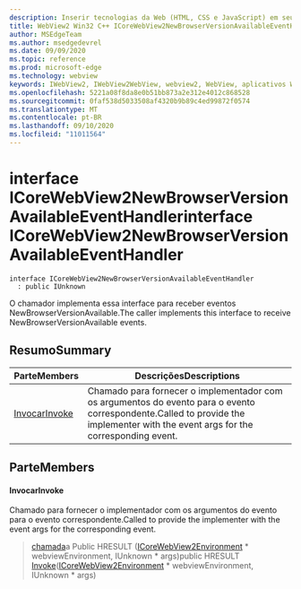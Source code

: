 ```yaml
---
description: Inserir tecnologias da Web (HTML, CSS e JavaScript) em seus aplicativos nativos com o controle WebView2 do Microsoft Edge
title: WebView2 Win32 C++ ICoreWebView2NewBrowserVersionAvailableEventHandler
author: MSEdgeTeam
ms.author: msedgedevrel
ms.date: 09/09/2020
ms.topic: reference
ms.prod: microsoft-edge
ms.technology: webview
keywords: IWebView2, IWebView2WebView, webview2, WebView, aplicativos Win32, Win32, Edge, ICoreWebView2, ICoreWebView2Controller, controle do navegador, HTML Edge, ICoreWebView2NewBrowserVersionAvailableEventHandler
ms.openlocfilehash: 5221a08f8da8e0b51bb873a2e312e4012c868528
ms.sourcegitcommit: 0faf538d5033508af4320b9b89c4ed99872f0574
ms.translationtype: MT
ms.contentlocale: pt-BR
ms.lasthandoff: 09/10/2020
ms.locfileid: "11011564"
---
```

# <span data-ttu-id="b300d-104">interface ICoreWebView2NewBrowserVersionAvailableEventHandler</span><span class="sxs-lookup"><span data-stu-id="b300d-104">interface ICoreWebView2NewBrowserVersionAvailableEventHandler</span></span> 

```
interface ICoreWebView2NewBrowserVersionAvailableEventHandler
  : public IUnknown
```

<span data-ttu-id="b300d-105">O chamador implementa essa interface para receber eventos NewBrowserVersionAvailable.</span><span class="sxs-lookup"><span data-stu-id="b300d-105">The caller implements this interface to receive NewBrowserVersionAvailable events.</span></span>

## <span data-ttu-id="b300d-106">Resumo</span><span class="sxs-lookup"><span data-stu-id="b300d-106">Summary</span></span>

 <span data-ttu-id="b300d-107">Parte</span><span class="sxs-lookup"><span data-stu-id="b300d-107">Members</span></span>                        | <span data-ttu-id="b300d-108">Descrições</span><span class="sxs-lookup"><span data-stu-id="b300d-108">Descriptions</span></span>
--------------------------------|---------------------------------------------
[<span data-ttu-id="b300d-109">Invocar</span><span class="sxs-lookup"><span data-stu-id="b300d-109">Invoke</span></span>](#invoke) | <span data-ttu-id="b300d-110">Chamado para fornecer o implementador com os argumentos do evento para o evento correspondente.</span><span class="sxs-lookup"><span data-stu-id="b300d-110">Called to provide the implementer with the event args for the corresponding event.</span></span>

## <span data-ttu-id="b300d-111">Parte</span><span class="sxs-lookup"><span data-stu-id="b300d-111">Members</span></span>

#### <span data-ttu-id="b300d-112">Invocar</span><span class="sxs-lookup"><span data-stu-id="b300d-112">Invoke</span></span> 

<span data-ttu-id="b300d-113">Chamado para fornecer o implementador com os argumentos do evento para o evento correspondente.</span><span class="sxs-lookup"><span data-stu-id="b300d-113">Called to provide the implementer with the event args for the corresponding event.</span></span>

> <span data-ttu-id="b300d-114">[chamada](#invoke)a Public HRESULT ([ICoreWebView2Environment](icorewebview2environment.md) \* webviewEnvironment, IUnknown \* args)</span><span class="sxs-lookup"><span data-stu-id="b300d-114">public HRESULT [Invoke](#invoke)([ICoreWebView2Environment](icorewebview2environment.md) \* webviewEnvironment, IUnknown \* args)</span></span>

